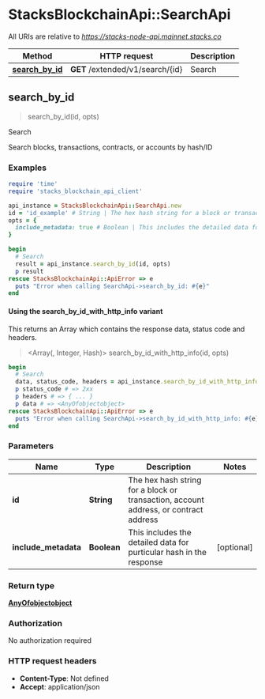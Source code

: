 # StacksBlockchainApi::SearchApi

All URIs are relative to *https://stacks-node-api.mainnet.stacks.co*

| Method | HTTP request | Description |
| ------ | ------------ | ----------- |
| [**search_by_id**](SearchApi.md#search_by_id) | **GET** /extended/v1/search/{id} | Search |


## search_by_id

> <AnyOfobjectobject> search_by_id(id, opts)

Search

Search blocks, transactions, contracts, or accounts by hash/ID

### Examples

```ruby
require 'time'
require 'stacks_blockchain_api_client'

api_instance = StacksBlockchainApi::SearchApi.new
id = 'id_example' # String | The hex hash string for a block or transaction, account address, or contract address
opts = {
  include_metadata: true # Boolean | This includes the detailed data for purticular hash in the response
}

begin
  # Search
  result = api_instance.search_by_id(id, opts)
  p result
rescue StacksBlockchainApi::ApiError => e
  puts "Error when calling SearchApi->search_by_id: #{e}"
end
```

#### Using the search_by_id_with_http_info variant

This returns an Array which contains the response data, status code and headers.

> <Array(<AnyOfobjectobject>, Integer, Hash)> search_by_id_with_http_info(id, opts)

```ruby
begin
  # Search
  data, status_code, headers = api_instance.search_by_id_with_http_info(id, opts)
  p status_code # => 2xx
  p headers # => { ... }
  p data # => <AnyOfobjectobject>
rescue StacksBlockchainApi::ApiError => e
  puts "Error when calling SearchApi->search_by_id_with_http_info: #{e}"
end
```

### Parameters

| Name | Type | Description | Notes |
| ---- | ---- | ----------- | ----- |
| **id** | **String** | The hex hash string for a block or transaction, account address, or contract address |  |
| **include_metadata** | **Boolean** | This includes the detailed data for purticular hash in the response | [optional] |

### Return type

[**AnyOfobjectobject**](AnyOfobjectobject.md)

### Authorization

No authorization required

### HTTP request headers

- **Content-Type**: Not defined
- **Accept**: application/json

